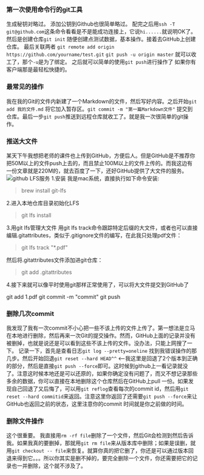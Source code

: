### 第一次使用命令行的git工具
生成秘钥对略过。
添加公钥到Github也很简单略过。
配完之后用`ssh -T git@github.com`这条命令看看是不是能成功连接上，它说`hi......`就说明OK了。
然后是创建仓库`git init`
随便创建点测试数据，基本操作。接着去GitHub上创建仓库。
最后关联两者
`git remote add origin https://github.com/yourname/test.git`
`git push -u origin master`
就可以收工了，那个`-u`是为了绑定。
之后就可以简单的使用`git push`进行操作了
如果你有客户端那是最轻松快捷的。

### 最常见的操作
我在我的Git的文件内新建了一个Markdown的文件，然后写好内容。之后开始`git add 我的文件.md` 将它加入暂存区。`git commit -m "第一篇Markdown文件"` 提交到仓库。最后一步`git push`推送到远程仓库就收工了。就是我一次很简单的git操作。

### 推送大文件
某天下午我想把老师的课件也上传到GitHub，方便后人。但是GitHub是不推荐你把50M以上的文件push上去的，而且禁止100M以上的文件上传的。而我这边有一份文章就是220M的，就去百度了一下，还好GitHub提供了大文件的服务。
![github LFS服务](http://upload-images.jianshu.io/upload_images/13050335-f76ee16ec9eb5384.gif?imageMogr2/auto-orient/strip)
1.安装 
我是mac系统，直接执行如下命令安装:
> brew install git-lfs

2.进入本地仓库目录初始化LFS
> git lfs install

3.用git lfs管理大文件 
用git lfs track命令跟踪特定后缀的大文件，或者也可以直接编辑.gitattributes，类似于.gitignore文件的编写，在此我只处理pdf文件：
> git lfs track "*.pdf"

然后将.gitattributes文件添加进git仓库：
>git add .gitattributes

4.接下来就可以像平时使用git那样正常使用了，可以将大文件提交到GitHub了

git add 1.pdf 
git commit -m "commit"
git push 

### 删除几次commit
我发现了我有一次commit不小心把一些不该上传的文件上传了。第一想法是立马在本地进行删除，然后再来一次Git的提交操作。然而，GitHub上面的记录并没有被删掉，也就是说还是可以看到这些不该上传的文件。没办法，只能上网搜了一下。
记录一下，首先是查看日志`git log --pretty=oneline` 找到我错误操作的那几步。然后开始回退`git reset --hard HEAD^^`  <--我这里是回退了2个版本到正确的部分，然后是直接`git push --force`即可。这时候到github上一看记录就没了。注意这时候本地还是可以还原的，如果你确定没有问题了，而又不想记录那些多余的数据，你可以直接在本地删除这个仓库然后在GitHub上pull 一份。如果发现自己回退了又后悔了，可以用`git reflog`查看每次的commit id，然后用`git reset --hard commitid`来返回。注意这里你返回了还需要`git push --force`来让GitHub也返回之前的状态，这里注意你的commit 时间就是你之前做的时间。

### 删除文件操作
这个很重要。
我直接用`rm -rf file`删除了一个文件，然后Git会检测到然后告诉我。如果我真的要删掉，那就用`git rm file`来从版本库中删除；如果是误删，就用`git checkout -- file`来恢复。就算你真的把它删了，你还是可以通过版本回退来得到它。。。所以你其实是删不掉的，要完全删除一个文件，你还需要把它的记录也一并删除，这个就不涉及了。
